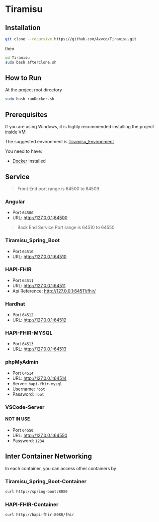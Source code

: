 # Tiramisu

## Installation

``` bash
git clone --recursive https://github.com/Avvco/Tiramisu.git 
```

then

```bash
cd Tiramisu
sudo bash afterClone.sh
```

## How to Run

At the project root directory

```bash
sudo bash runDocker.sh
```

## Prerequisites

If you are using Windows, it is highly recommended installing the project inside VM

The suggested environment is [Tiramisu_Environment](https://github.com/Avvco/Tiramisu_Environment)

You need to have:

- [Docker](https://www.docker.com/) installed

## Service

> Front End port range is 64500 to 64509

### Angular

- Port `64500`
- URL: <http://127.0.0.1:64500>

> Back End Service Port range is 64510 to 64550

### Tiramisu_Spring_Boot

- Port `64510`
- URL: <http://127.0.0.1:64510>

### HAPI-FHIR

- Port `64511`
- URL: <http://127.0.0.1:64511>
- Api Reference: <http://127.0.0.1:64511/fhir/>

### Hardhat

- Port `64512`
- URL: <http://127.0.0.1:64512>

### HAPI-FHIR-MYSQL

- Port `64513`
- URL: <http://127.0.0.1:64513>

### phpMyAdmin

- Port `64514`
- URL: <http://127.0.0.1:64514>
- Server: `hapi-fhir-mysql`
- Username: `root`
- Password: `root`

### VSCode-Server

#### NOT IN USE

- Port `64550`
- URL: <http://127.0.0.1:64550>
- Password: `1234`

## Inter Container Networking

In each container, you can access other containers by

### Tiramisu_Spring_Boot-Container

``` bash
curl http://spring-boot:8080
```

### HAPI-FHIR-Container

``` bash
curl http://hapi-fhir:8080/fhir
```
